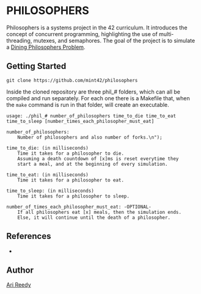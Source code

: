 # PHILOSOPHERS

Philosophers is a systems project in the 42 curriculum. It introduces the concept of concurrent programming, highlighting the use of multi-threading, mutexes, and semaphores. The goal of the project is to simulate a [Dining Philosophers Problem](https://en.wikipedia.org/wiki/Dining_philosophers_problem).

## Getting Started

```
git clone https://github.com/mint42/philosophers
```

Inside the cloned repository are three phil_# folders, which can all be compiled and run separately. For each one there is a Makefile that, when the `make` command is run in that folder, will create an executable.

```
usage: ./phil_# number_of_philosophers time_to_die time_to_eat time_to_sleep [number_times_each_philosopher_must_eat]

number_of_philosophers:
	Number of philosophers and also number of forks.\n");

time_to_die: (in milliseconds)
	Time it takes for a philosopher to die.
	Assuming a death countdown of [x]ms is reset everytime they
	start a meal, and at the beginning of every simulation.

time_to_eat: (in milliseconds)
	Time it takes for a philosopher to eat.

time_to_sleep: (in milliseconds)
	Time it takes for a philosopher to sleep.

number_of_times_each_philosopher_must_eat: -OPTIONAL-
	If all philosophers eat [x] meals, then the simulation ends.
	Else, it will continue until the death of a philosopher.
```

## References 

-

## Author

[Ari Reedy](https://github.com/mint42/)
